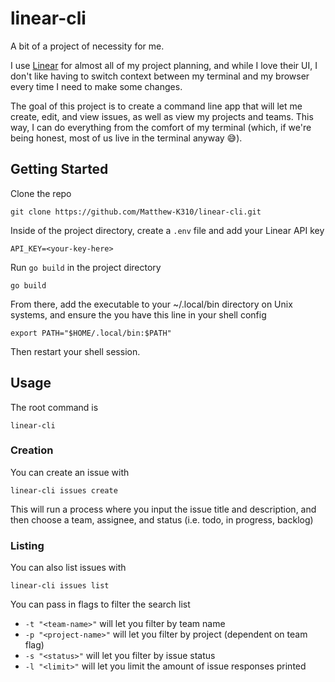 # linear-cli

A bit of a project of necessity for me.

I use [Linear](https://linear.app) for almost all of my project planning, and
while I love their UI, I don't like having to switch context between my
terminal and my browser every time I need to make some changes.

The goal of this project is to create a command line app that will let me
create, edit, and view issues, as well as view my projects and teams. This way,
I can do everything from the comfort of my terminal (which, if we're being
honest, most of us live in the terminal anyway 😅).

###

## Getting Started

Clone the repo

    git clone https://github.com/Matthew-K310/linear-cli.git

Inside of the project directory, create a `.env` file and add your Linear API
key

    API_KEY=<your-key-here>

Run `go build` in the project directory

    go build

From there, add the executable to your ~/.local/bin directory on Unix systems,
and ensure the you have this line in your shell config

    export PATH="$HOME/.local/bin:$PATH"

Then restart your shell session.

###

## Usage

The root command is

    linear-cli

### Creation

You can create an issue with

    linear-cli issues create

This will run a process where you input the issue title and description, and then choose a team, assignee, and status (i.e. todo, in progress, backlog)

### Listing

You can also list issues with

    linear-cli issues list

You can pass in flags to filter the search list

- `-t "<team-name>"` will let you filter by team name
- `-p "<project-name>"` will let you filter by project (dependent on team flag)
- `-s "<status>"` will let you filter by issue status
- `-l "<limit>"` will let you limit the amount of issue responses printed
